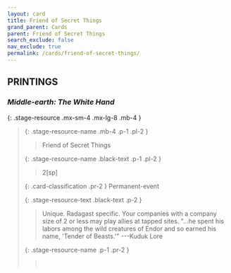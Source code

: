 ```yaml
---
layout: card
title: Friend of Secret Things
grand_parent: Cards
parent: Friend of Secret Things
search_exclude: false
nav_exclude: true
permalink: /cards/friend-of-secret-things/
---
```


## PRINTINGS


### _Middle-earth: The White Hand_

{: .stage-resource .mx-sm-4 .mx-lg-8 .mb-4 }
> {: .stage-resource-name .mb-4 .p-1 .pl-2 }
> > <div class="card-mp"></div>
> > <div class="card-name">Friend of Secret Things</div>
>
> {: .stage-resource-name .black-text .p-1 .pl-2 }
> > 2[sp]
>
> {: .card-classification .pr-2 }
> Permanent-event
>
> {: .stage-resource-text .black-text .p-2 }
> > Unique. Radagast specific. Your companies with a company size of 2 or less may play allies at tapped sites.   "...he spent his labors among the wild creatures of Endor and so earned his name, 'Tender of Beasts.'" ---Kuduk Lore 
> 
> {: .stage-resource-name .p-1 .pr-2 }
> > <div class="card-shield"></div>
> > <div class="card-corruption">&nbsp;</div>
